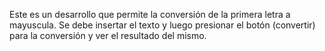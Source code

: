 Este es un desarrollo que permite la conversión de la primera letra a mayuscula.
Se debe insertar el texto y luego presionar el botón (convertir) para la conversión y ver el resultado del mismo.